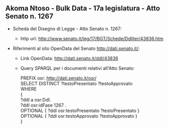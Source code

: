 ## Akoma Ntoso - Bulk Data - 17a legislatura - Atto Senato n. 1267 ##

* Scheda del Disegno di Legge - Atto Senato n. 1267:
	* http url: http://www.senato.it/leg/17/BGT/Schede/Ddliter/43836.htm

* Riferimenti al sito OpenData del Senato http://dati.senato.it/:
	* Link OpenData: http://dati.senato.it/ddl/43836
	* Query SPARQL per i documenti relativi all'Atto Senato:

        PREFIX osr: <http://dati.senato.it/osr/>  
		SELECT DISTINCT ?testoPresentato ?testoApprovato  
		WHERE  
		{  
		    ?ddl a osr:Ddl.  
		    ?ddl osr:idFase 1267 .  
		    OPTIONAL { ?ddl osr:testoPresentato ?testoPresentato }  
		    OPTIONAL { ?ddl osr:testoApprovato ?testoApprovato }  
		}
		